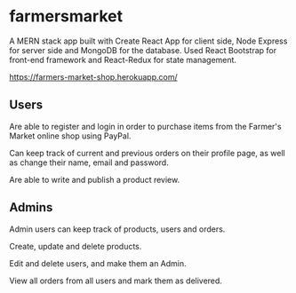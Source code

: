 # farmersmarket

A MERN stack app built with Create React App for client side, Node Express for server side and MongoDB for the database. Used React Bootstrap for front-end framework and React-Redux for state management.

https://farmers-market-shop.herokuapp.com/

Users
-
Are able to register and login in order to purchase items from the Farmer's Market online shop using PayPal.

Can keep track of current and previous orders on their profile page, as well as change their name, email and password.

Are able to write and publish a product review.

Admins
- 
Admin users can keep track of products, users and orders.

Create, update and delete products.

Edit and delete users, and make them an Admin.

View all orders from all users and mark them as delivered.
